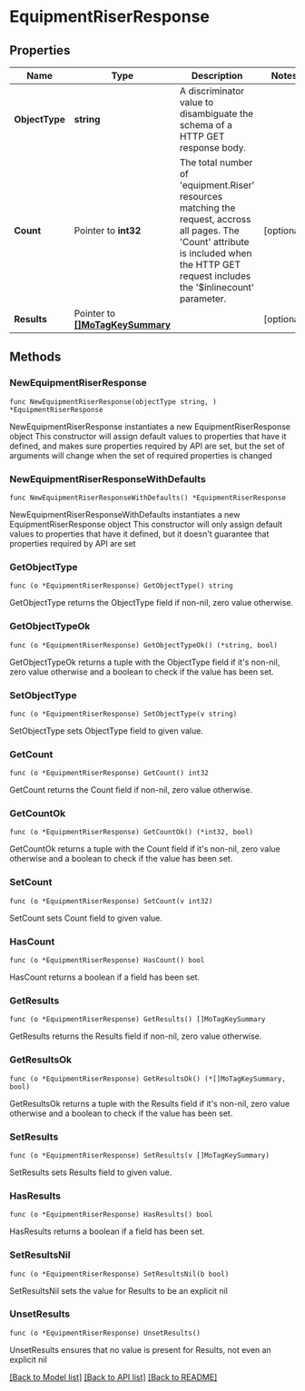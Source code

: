 # EquipmentRiserResponse

## Properties

Name | Type | Description | Notes
------------ | ------------- | ------------- | -------------
**ObjectType** | **string** | A discriminator value to disambiguate the schema of a HTTP GET response body. | 
**Count** | Pointer to **int32** | The total number of &#39;equipment.Riser&#39; resources matching the request, accross all pages. The &#39;Count&#39; attribute is included when the HTTP GET request includes the &#39;$inlinecount&#39; parameter. | [optional] 
**Results** | Pointer to [**[]MoTagKeySummary**](MoTagKeySummary.md) |  | [optional] 

## Methods

### NewEquipmentRiserResponse

`func NewEquipmentRiserResponse(objectType string, ) *EquipmentRiserResponse`

NewEquipmentRiserResponse instantiates a new EquipmentRiserResponse object
This constructor will assign default values to properties that have it defined,
and makes sure properties required by API are set, but the set of arguments
will change when the set of required properties is changed

### NewEquipmentRiserResponseWithDefaults

`func NewEquipmentRiserResponseWithDefaults() *EquipmentRiserResponse`

NewEquipmentRiserResponseWithDefaults instantiates a new EquipmentRiserResponse object
This constructor will only assign default values to properties that have it defined,
but it doesn't guarantee that properties required by API are set

### GetObjectType

`func (o *EquipmentRiserResponse) GetObjectType() string`

GetObjectType returns the ObjectType field if non-nil, zero value otherwise.

### GetObjectTypeOk

`func (o *EquipmentRiserResponse) GetObjectTypeOk() (*string, bool)`

GetObjectTypeOk returns a tuple with the ObjectType field if it's non-nil, zero value otherwise
and a boolean to check if the value has been set.

### SetObjectType

`func (o *EquipmentRiserResponse) SetObjectType(v string)`

SetObjectType sets ObjectType field to given value.


### GetCount

`func (o *EquipmentRiserResponse) GetCount() int32`

GetCount returns the Count field if non-nil, zero value otherwise.

### GetCountOk

`func (o *EquipmentRiserResponse) GetCountOk() (*int32, bool)`

GetCountOk returns a tuple with the Count field if it's non-nil, zero value otherwise
and a boolean to check if the value has been set.

### SetCount

`func (o *EquipmentRiserResponse) SetCount(v int32)`

SetCount sets Count field to given value.

### HasCount

`func (o *EquipmentRiserResponse) HasCount() bool`

HasCount returns a boolean if a field has been set.

### GetResults

`func (o *EquipmentRiserResponse) GetResults() []MoTagKeySummary`

GetResults returns the Results field if non-nil, zero value otherwise.

### GetResultsOk

`func (o *EquipmentRiserResponse) GetResultsOk() (*[]MoTagKeySummary, bool)`

GetResultsOk returns a tuple with the Results field if it's non-nil, zero value otherwise
and a boolean to check if the value has been set.

### SetResults

`func (o *EquipmentRiserResponse) SetResults(v []MoTagKeySummary)`

SetResults sets Results field to given value.

### HasResults

`func (o *EquipmentRiserResponse) HasResults() bool`

HasResults returns a boolean if a field has been set.

### SetResultsNil

`func (o *EquipmentRiserResponse) SetResultsNil(b bool)`

 SetResultsNil sets the value for Results to be an explicit nil

### UnsetResults
`func (o *EquipmentRiserResponse) UnsetResults()`

UnsetResults ensures that no value is present for Results, not even an explicit nil

[[Back to Model list]](../README.md#documentation-for-models) [[Back to API list]](../README.md#documentation-for-api-endpoints) [[Back to README]](../README.md)


